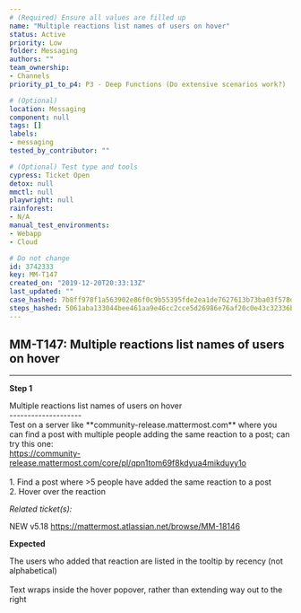 ```yaml
---
# (Required) Ensure all values are filled up
name: "Multiple reactions list names of users on hover"
status: Active
priority: Low
folder: Messaging
authors: ""
team_ownership:
- Channels
priority_p1_to_p4: P3 - Deep Functions (Do extensive scenarios work?)

# (Optional)
location: Messaging
component: null
tags: []
labels:
- messaging
tested_by_contributor: ""

# (Optional) Test type and tools
cypress: Ticket Open
detox: null
mmctl: null
playwright: null
rainforest:
- N/A
manual_test_environments:
- Webapp
- Cloud

# Do not change
id: 3742333
key: MM-T147
created_on: "2019-12-20T20:33:13Z"
last_updated: ""
case_hashed: 7b8ff978f1a563902e86f0c9b55395fde2ea1de7627613b73ba03f578ddd417bc96e5cb5024761488aa8fd46db7b7650
steps_hashed: 5061aba133044bee461aa9e46cc2cce5d26986e76af20c0e43c32336b7b465541b642dfacf4d89b475b1461bd5f09ab3
---
```


<!-- (Auto-generated) Based on frontmatter's "key" and "name" -->

## MM-T147: Multiple reactions list names of users on hover

---

**Step 1**

Multiple reactions list names of users on hover\
\--------------------\
Test on a server like \*\*community-release.mattermost.com\*\* where you can find a post with multiple people adding the same reaction to a post; can try this one:\
<https://community-release.mattermost.com/core/pl/qpn1tom69f8kdyua4mikduyy1o>\
\
1\. Find a post where >5 people have added the same reaction to a post\
2\. Hover over the reaction

_Related ticket(s):_

NEW v5.18 <https://mattermost.atlassian.net/browse/MM-18146>

**Expected**

The users who added that reaction are listed in the tooltip by recency (not alphabetical)\
\
Text wraps inside the hover popover, rather than extending way out to the right

